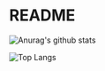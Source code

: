 # README

![Anurag's github stats](https://github-readme-stats.vercel.app/api?username=hsiangfeng&theme=vue-dark)

![Top Langs](https://github-readme-stats.vercel.app/api/top-langs/?username=hsiangfeng&layout=compact&theme=vue-dark)